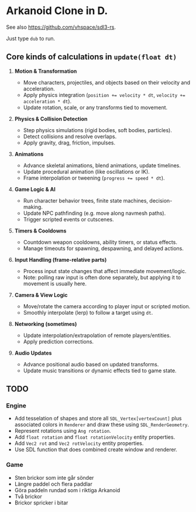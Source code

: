 # Arkanoid Clone in D.

See also https://github.com/vhspace/sdl3-rs.

Just type `dub` to run.

## Core kinds of calculations in `update(float dt)`

1. **Motion & Transformation**
   - Move characters, projectiles, and objects based on their velocity
	 and acceleration.
   - Apply physics integration (`position += velocity * dt`, `velocity += acceleration * dt`).
   - Update rotation, scale, or any transforms tied to movement.

2. **Physics & Collision Detection**
   - Step physics simulations (rigid bodies, soft bodies, particles).
   - Detect collisions and resolve overlaps.
   - Apply gravity, drag, friction, impulses.

3. **Animations**
   - Advance skeletal animations, blend animations, update timelines.
   - Update procedural animation (like oscillations or IK).
   - Frame interpolation or tweening (`progress += speed * dt`).

4. **Game Logic & AI**
   - Run character behavior trees, finite state machines,
	 decision-making.
   - Update NPC pathfinding (e.g. move along navmesh paths).
   - Trigger scripted events or cutscenes.

5. **Timers & Cooldowns**
   - Countdown weapon cooldowns, ability timers, or status effects.
   - Manage timeouts for spawning, despawning, and delayed actions.

6. **Input Handling (frame-relative parts)**
   - Process input state changes that affect immediate movement/logic.
   - Note: polling raw input is often done separately, but applying it
	 to movement is usually here.

7. **Camera & View Logic**
   - Move/rotate the camera according to player input or scripted
	 motion.
   - Smoothly interpolate (lerp) to follow a target using `dt`.

8. **Networking (sometimes)**
   - Update interpolation/extrapolation of remote players/entities.
   - Apply prediction corrections.

9. **Audio Updates**
   - Advance positional audio based on updated transforms.
   - Update music transitions or dynamic effects tied to game state.

## TODO

### Engine
- Add tesselation of shapes and store all `SDL_Vertex[vertexCount]`
  plus associated colors in `Renderer` and draw these using
  `SDL_RenderGeometry`.
- Represent rotations using `Ang rotation`.
- Add `float rotation` and `float rotationVelocity` entity properties.
- Add `Vec2 rot` and `Vec2 rotVelocity` entity properties.
- Use SDL function that does combined create window and renderer.

### Game
+ Sten brickor som inte går sönder
+ Längre paddel och flera paddlar
+ Göra paddeln rundad som i riktiga Arkanoid
+ Två brickor
+ Brickor spricker i bitar

<!-- Local Variables: -->
<!-- gptel-model: grok-beta -->
<!-- gptel--backend-name: "xAI" -->
<!-- gptel--bounds: nil -->
<!-- End: -->
